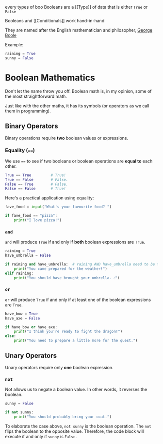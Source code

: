  every types of boo Booleans are a  [[Type]] of data that is either `True` or `False`

Booleans and [[Conditionals]] work hand-in-hand

They are named after the English mathematician and philosopher, [George Boole](https://en.wikipedia.org/wiki/George_Boole)

Example:
```python
raining = True
sunny = False
```

# Boolean Mathematics

Don't let the name throw you off. Boolean math is, in my opinion, some of the most straightforward math.

Just like with the other maths, it has its symbols (or operators as we call them in programming).

## Binary Operators

Binary operations require **two** boolean values or expressions.

### Equality (`==`)

We use `==` to see if two booleans or boolean operations are **equal to** each other.

```python
True == True         # True!
True == False        # False.
False == True        # False.
False == False       # True!
```

Here's a practical application using equality:

```python
fave_food = input("What's your favourite food? ")

if fave_food == "pizza":
	print("I love pizza!")
```

### `and`

`and` will produce `True` if and only if **both** boolean expressions are `True`.

```python
raining = True
have_umbrella = False

if raining and have_umbrella:  # raining AND have_umbrella need to be true
	print("You came prepared for the weather!")
elif raining:
	print("You should have brought your umbrella. 💧")
```

### `or`

`or` will produce `True` if and only if at least one of the boolean expressions are `True`.

```python
have_bow = True
have_axe = False

if have_bow or have_axe:
	print("I think you're ready to fight the dragon!")
else:
	print("You need to prepare a little more for the quest.")
```

## Unary Operators

Unary operators require only **one** boolean expression.

### `not`

Not allows us to negate a boolean value. In other words, it reverses the boolean.

```python
sunny = False

if not sunny:
	print("You should probably bring your coat.")
```

To elaborate the case above, `not sunny` is the boolean operation. The `not` flips the boolean to the opposite value. Therefore, the code block will execute if and only if `sunny` is `False`.

